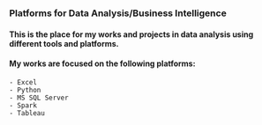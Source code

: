 ### Platforms for Data Analysis/Business Intelligence
#### This is the place for my works and projects in data analysis using different tools and platforms.
#### My works are focused on the following platforms:
```
- Excel
- Python
- MS SQL Server
- Spark
- Tableau
```

